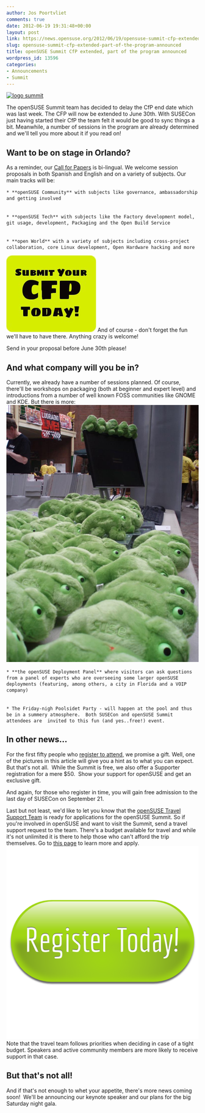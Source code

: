```yaml
---
author: Jos Poortvliet
comments: true
date: 2012-06-19 19:31:48+00:00
layout: post
link: https://news.opensuse.org/2012/06/19/opensuse-summit-cfp-extended-part-of-the-program-announced/
slug: opensuse-summit-cfp-extended-part-of-the-program-announced
title: openSUSE Summit CfP extended, part of the program announced
wordpress_id: 13596
categories:
- Announcements
- Summit
---
```


[![logo summit](/wp-content/uploads/2012/06/logo.png)](//summit.opensuse.org)

The openSUSE Summit team has decided to delay the CfP end date which was last week. The CFP will now be extended to June 30th. With SUSECon just having started their CfP the team felt it would be good to sync things a bit. Meanwhile, a number of sessions in the program are already determined and we'll tell you more about it if you read on! <!-- more -->


## Want to be on stage in Orlando?


As a reminder, our [Call for Papers](//summit.opensuse.org/Call-for-papers/) is bi-lingual. We welcome session proposals in both Spanish and English and on a variety of subjects. Our main tracks will be:




	
    * **openSUSE Community** with subjects like governance, ambassadorship and getting involved

	
    * **openSUSE Tech** with subjects like the Factory development model, git usage, development, Packaging and the Open Build Service

	
    * **open World** with a variety of subjects including cross-project collaboration, core Linux development, Open Hardware hacking and more



[![Click to submit your paper!](/wp-content/uploads/2012/06/cfpbutton.jpg)](//conference.opensuse.org/indico//confLogin.py?returnURL=http%3A%2F%2Fconference.opensuse.org%2Findico%2F%2FabstractSubmission.py%3FconfId%3D3&confId=3#interest)
And of course - don't forget the fun we'll have to have there. Anything crazy is welcome!

Send in your proposal before June 30th please!


## And what company will you be in?


Currently, we already have a number of sessions planned. Of course, there'll be workshops on packaging (both at beginner and expert level) and introductions from a number of well known FOSS communities like GNOME and KDE. But there is more:![Thundering herd of...](/wp-content/uploads/2012/06/geekos.jpg)




	
    * **the openSUSE Deployment Panel** where visitors can ask questions from a panel of experts who are overseeing some larger openSUSE deployments (featuring, among others, a city in Florida and a VOIP company)

	
    * The Friday-nigh Poolsidet Party - will happen at the pool and thus be in a summery atmosphere.  Both SUSECon and openSUSE Summit attendees are  invited to this fun (and yes..free!) event.





## In other news...


For the first fifty people who [register to attend,](//summit.opensuse.org/Register/) we promise a gift. Well, one of the pictures in this article will give you a hint as to what you can expect.   But that's not all.  While the Summit is free, we also offer a Supporter registration for a mere $50.  Show your support for openSUSE and get an exclusive gift.

And again, for those who register in time, you will gain free admission to the last day of SUSECon on September 21.

Last but not least, we'd like to let you know that the [openSUSE Travel Support Team](//en.opensuse.org/openSUSE:Travel_Support_Program) is ready for applications for the openSUSE Summit. So if you're involved in openSUSE and want to visit the Summit, send a travel support request to the team. There's a budget available for travel and while it's not unlimited it is there to help those who can't afford the trip themselves. Go to [this page](//en.opensuse.org/openSUSE:Travel_Support_Program) to learn more and apply.
[![RegisterToday](/wp-content/uploads/2012/06/RegisterToday.png)](//summit.opensuse.org/Register/)
Note that the travel team follows priorities when deciding in case of a tight budget. Speakers and active community members are more likely to receive support in that case.


## But that's not all!


And if that's not enough to whet your appetite, there's more news coming soon!  We'll be announcing our keynote speaker and our plans for the big Saturday night gala.
